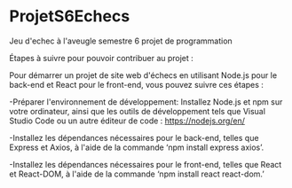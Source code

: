 # ProjetS6Echecs
Jeu d'echec à l'aveugle semestre 6 projet de programmation


Étapes à suivre pour pouvoir contribuer au projet :

Pour démarrer un projet de site web d'échecs en utilisant Node.js pour le back-end et React pour le front-end, vous pouvez suivre ces étapes :

-Préparer l'environnement de développement: Installez Node.js et npm sur votre ordinateur, ainsi que les outils de développement tels que Visual Studio Code ou un autre éditeur de code : https://nodejs.org/en/

-Installez les dépendances nécessaires pour le back-end, telles que Express et Axios, à l'aide de la commande ‘npm install express axios’.

-Installez les dépendances nécessaires pour le front-end, telles que React et React-DOM, à l'aide de la commande ‘npm install react react-dom.’
